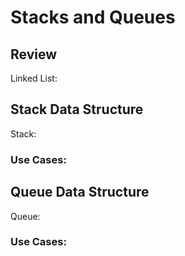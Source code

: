 # Stacks and Queues

## Review

Linked List:  

## Stack Data Structure

Stack: 


### Use Cases:




## Queue Data Structure

Queue:  

### Use Cases:



